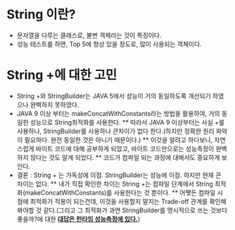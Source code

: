 # String 이란?
 * 문자열을 다루는 클래스로, 불변 객체라는 것이 특징이다.
 * 성능 테스트를 하면, Top 5에 항상 있을 정도로, 많이 사용되는 객체이다.
 
# String +에 대한 고민
  * String +와 StringBuilder는 JAVA 5에서 성능이 거의 동일하도록 개선되기 하였으나 완벽하지 못하였다.
  * JAVA 9 이상 부터는 makeConcatWithConstants라는 방법을 활용하여, 거의 동일한 성능으로 String최적화를 사용한다.
   ** 따라서 JAVA 9 이상부터는 사실 +를 사용하나, StringBuilder를 사용하나 큰차이가 없다 한다.(하지만 정확한 원리 파악이 필요하다. 완전 동일한 것은 아니기 때문이다.)
   ** 이것을 알려고 하다보니, 자연스럽게 바이트 코드에 대해 공부하게 되었고, 바이트 코드만으로는 성능측정이 완벽하지 않다는 것도 알게 되었다.
   ** 코드가 컴파일 되는 과정에 대해서도 중요하게 보인다.
  * 결론 : String + 는 가독성에 이점. StringBuilder는 성능에 이점. 하지만 현재 큰 차이는 없다.
   ** 내가 직접 확인한 차이는 String +는 컴파일 단계에서 String 최적화(makeConcatWithConstants)를 사용한다는 것 뿐이다.
   ** 어쨋든 컴파일 시점에 최적화가 적용이 되는건데, 이것을 사용할지 말지는 Trade-off 관계를 확인해봐야할 것 같다.(그리고 그 최적화가 과연 StringBuilder를 명시적으로 쓰는 것보다 좋을까?에 대한 <U><B>대답은 런타임 성능측정에 있다.</B></U>)
